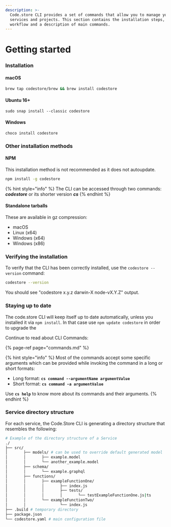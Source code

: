 ```yaml
---
description: >-
  Code.store CLI provides a set of commands that allow you to manage your
  services and projects. This section contains the installation steps, a typical
  workflow and a description of main commands.
---
```


# Getting started

### Installation

#### macOS

```bash
brew tap codestore/brew && brew install codestore
```

#### Ubuntu 16+

```text
sudo snap install --classic codestore
```

#### Windows

```text
choco install codestore
```

### Other installation methods

#### NPM

This installation method is not recommended as it does not autoupdate.

```bash
npm install -g codestore
```

{% hint style="info" %}
The CLI can be accessed through two commands: _**codestore**_ or its shorter version _**cs**_
{% endhint %}

#### Standalone tarballs

These are available in gz compression:

* macOS
* Linux \(x64\)
* Windows \(x64\)
* Windows \(x86\)

### Verifying the installation

To verify that the CLI has been correctly installed, use the `codestore --version` command:

```bash
codestore --version
```

You should see "codestore x.y.z darwin-X node-vX.Y.Z" output.

### Staying up to date

The code.store CLI will keep itself up to date automatically, unless you installed it via `npm install`. In that case use `npm update codestore` in order to upgrade the 

Continue to read about CLI Commands:

{% page-ref page="commands.md" %}

{% hint style="info" %}
Most of the commands accept some specific arguments which can be provided while invoking the command in a long or short formats:

* Long format: **`cs command --argumentName argumentValue`**
* Short format: **`cs command -a argumentValue`**

Use **`cs help`** to know more about its commands and their arguments.
{% endhint %}

### Service directory structure

For each service, the Code.Store CLI is generating a directory structure that resembles the following:

```bash
# Example of the directory structure of a Service
./
├── src/
│		├── models/ # can be used to override default generated model
│		│		├── example.model
│		│		└── another_example.model
│		├── schema/
│		│		└── example.graphql
│		├── functions/
│		│		├── exampleFunctionOne/
│		│		│		├── index.js
│		│		│		├── tests/
│		│		│		│		└── testExampleFunctionOne.js|ts
│		│		└── exampleFunctionTwo/
│		│				└── index.js
├── .build # temporary directory
├── package.json
└── codestore.yaml # main configuration file
```



